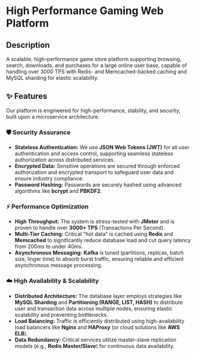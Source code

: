 # High Performance Gaming Web Platform
## Description
A scalable, high-performance game store platform supporting browsing, search, downloads, and purchases for a large online user base, capable of handling over 3000 TPS with Redis- and Memcached-backed caching and MySQL sharding for elastic scalability.

## ✨ Features

Our platform is engineered for high-performance, stability, and security, built upon a microservice architecture.

### 🛡️ Security Assurance

* **Stateless Authentication:** We use **JSON Web Tokens (JWT)** for all user authentication and access control, supporting seamless stateless authorization across distributed services.
* **Encrypted Data:** Sensitive operations are secured through enforced authorization and encrypted transport to safeguard user data and ensure industry compliance.
* **Password Hashing:** Passwords are securely hashed using advanced algorithms like **bcrypt** and **PBKDF2**.

### ⚡ Performance Optimization

* **High Throughput:** The system is stress-tested with **JMeter** and is proven to handle over **3000+ TPS** (Transactions Per Second).
* **Multi-Tier Caching:** Critical "hot data" is cached using **Redis** and **Memcached** to significantly reduce database load and cut query latency from $200ms$ to under $40ms$.
* **Asynchronous Messaging:** **Kafka** is tuned (partitions, replicas, batch size, linger time) to absorb burst traffic, ensuring reliable and efficient asynchronous message processing.

### ☁️ High Availability & Scalability

* **Distributed Architecture:** The database layer employs strategies like **MySQL Sharding** and **Partitioning (RANGE, LIST, HASH)** to distribute user and transaction data across multiple nodes, ensuring elastic scalability and preventing bottlenecks.
* **Load Balancing:** Traffic is efficiently distributed using high-availability load balancers like **Nginx** and **HAProxy** (or cloud solutions like **AWS ELB**).
* **Data Redundancy:** Critical services utilize master-slave replication models (e.g., **Redis Master/Slave**) for continuous data availability.
